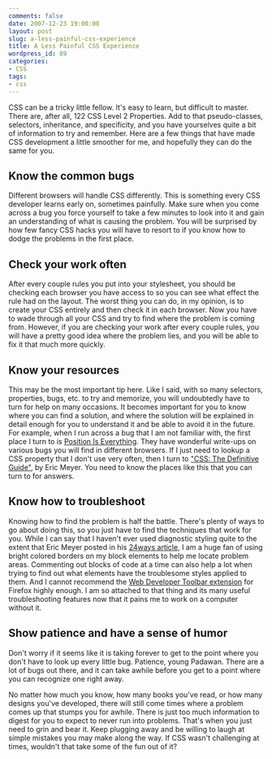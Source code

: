 ```yaml
---
comments: false
date: 2007-12-23 19:00:00
layout: post
slug: a-less-painful-css-experience
title: A Less Painful CSS Experience
wordpress_id: 89
categories:
- CSS
tags:
- css
---
```


CSS can be a tricky little fellow. It's easy to learn, but difficult to master. There are, after all, 122 CSS Level 2 Properties. Add to that pseudo-classes, selectors, inheritance, and specificity, and you have yourselves quite a bit of information to try and remember. Here are a few things that have made CSS development a little smoother for me, and hopefully they can do the same for you.


## Know the common bugs


Different browsers will handle CSS differently. This is something every CSS developer learns early on, sometimes painfully. Make sure when you come across a bug you force yourself to take a few minutes to look into it and gain an understanding of what is causing the problem. You will be surprised by how few fancy CSS hacks you will have to resort to if you know how to dodge the problems in the first place.


## Check your work often


After every couple rules you put into your stylesheet, you should be checking each browser you have access to so you can see what effect the rule had on the layout. The worst thing you can do, in my opinion, is to create your CSS entirely and then check it in each browser. Now you have to wade through all your CSS and try to find where the problem is coming from. However, if you are checking your work after every couple rules, you will have a pretty good idea where the problem lies, and you will be able to fix it that much more quickly.


## Know your resources


This may be the most important tip here. Like I said, with so many selectors, properties, bugs, etc. to try and memorize, you will undoubtedly have to turn for help on many occasions. It becomes important for you to know where you can find a solution, and where the solution will be explained in detail enough for you to understand it and be able to avoid it in the future. For example, when I run across a bug that I am not familiar with, the first place I turn to is [Position Is Everything](http://www.positioniseverything.net). They have wonderful write-ups on various bugs you will find in different browsers. If I just need to lookup a CSS property that I don't use very often, then I turn to ["CSS: The Definitive Guide"](http://www.amazon.com/gp/product/1590595335?ie=UTF8&tag=timkadcom-20&linkCode=xm2&camp=1789&creativeASIN=1590595335), by Eric Meyer. You need to know the places like this that you can turn to for answers.


## Know how to troubleshoot


Knowing how to find the problem is half the battle. There's plenty of ways to go about doing this, so you just have to find the techniques that work for you. While I can say that I haven't ever used diagnostic styling quite to the extent that Eric Meyer posted in his [24ways article](http://24ways.org/2007/diagnostic-styling), I am a huge fan of using bright colored borders on my block elements to help me locate problem areas. Commenting out blocks of code at a time can also help a lot when trying to find out what elements have the troublesome styles applied to them. And I cannot recommend the [Web Developer Toolbar extension](https://addons.mozilla.org/en-US/firefox/addon/60) for Firefox highly enough. I am so attached to that thing and its many useful troubleshooting features now that it pains me to work on a computer without it.


## Show patience and have a sense of humor


Don't worry if it seems like it is taking forever to get to the point where you don't have to look up every little bug. Patience, young Padawan. There are a lot of bugs out there, and it can take awhile before you get to a point where you can recognize one right away.

No matter how much you know, how many books you've read, or how many designs you've developed, there will still come times where a problem comes up that stumps you for awhile. There is just too much information to digest for you to expect to never run into problems. That's when you just need to grin and bear it. Keep plugging away and be willing to laugh at simple mistakes you may make along the way. If CSS wasn't challenging at times, wouldn't that take some of the fun out of it?
